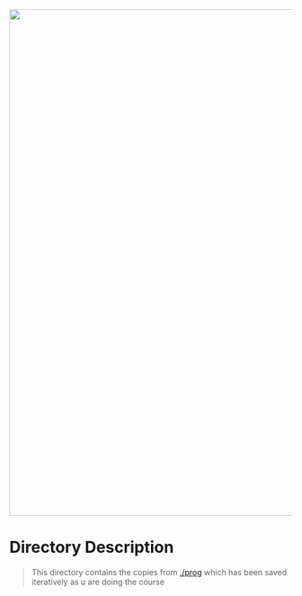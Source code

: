 <img src="https://i.ibb.co/cFtGDxJ/16132219.webp" width="900">

# Directory Description

> This directory contains the copies from [./prog](./../Proj/) which has been saved  iteratively as u are doing the course